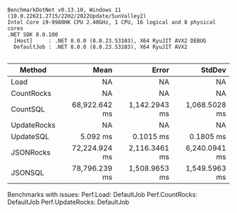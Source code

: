 ```

BenchmarkDotNet v0.13.10, Windows 11 (10.0.22621.2715/22H2/2022Update/SunValley2)
Intel Core i9-9980HK CPU 2.40GHz, 1 CPU, 16 logical and 8 physical cores
.NET SDK 8.0.100
  [Host]     : .NET 8.0.0 (8.0.23.53103), X64 RyuJIT AVX2 DEBUG
  DefaultJob : .NET 8.0.0 (8.0.23.53103), X64 RyuJIT AVX2


```
| Method      | Mean          | Error         | StdDev        |
|------------ |--------------:|--------------:|--------------:|
| Load        |            NA |            NA |            NA |
| CountRocks  |            NA |            NA |            NA |
| CountSQL    | 68,922.642 ms | 1,142.2943 ms | 1,068.5028 ms |
| UpdateRocks |            NA |            NA |            NA |
| UpdateSQL   |      5.092 ms |     0.1015 ms |     0.1805 ms |
| JSONRocks   | 72,224.924 ms | 2,116.3461 ms | 6,240.0941 ms |
| JSONSQL     | 78,796.239 ms | 1,508.9653 ms | 1,549.5963 ms |

Benchmarks with issues:
  Perf.Load: DefaultJob
  Perf.CountRocks: DefaultJob
  Perf.UpdateRocks: DefaultJob
